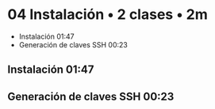 # 04 Instalación • 2 clases • 2m

* Instalación 01:47
* Generación de claves SSH 00:23

## Instalación 01:47
## Generación de claves SSH 00:23
